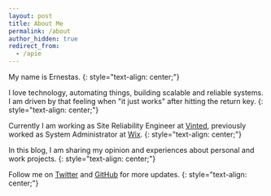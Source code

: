 ```yaml
---
layout: post
title: About Me
permalink: /about
author_hidden: true
redirect_from:
  - /apie
---
```


My name is Ernestas.
{: style="text-align: center;"}

I love technology, automating things, building scalable and reliable systems. I am driven by that feeling when "it just works" after hitting the return key.
{: style="text-align: center;"}

Currently I am working as Site Reliability Engineer at [Vinted](https://vinted.com), previously worked as System Administrator at [Wix](https://wix.com).
{: style="text-align: center;"}

In this blog, I am sharing my opinion and experiences about personal and work projects.
{: style="text-align: center;"}

Follow me on <a href="https://twitter.com/narmontase" target="_blank">Twitter</a> and <a href="https://github.com/enarmontas" target="_blank">GitHub</a> for more updates.
{: style="text-align: center;"}
